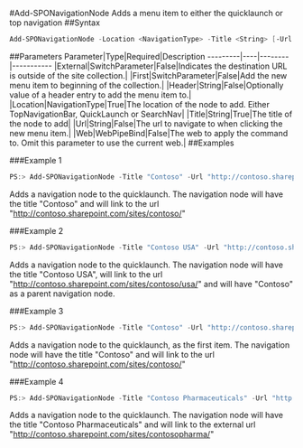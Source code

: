 #Add-SPONavigationNode
Adds a menu item to either the quicklaunch or top navigation
##Syntax
```powershell
Add-SPONavigationNode -Location <NavigationType> -Title <String> [-Url <String>] [-Header <String>] [-First [<SwitchParameter>]] [-External [<SwitchParameter>]] [-Web <WebPipeBind>]
```


##Parameters
Parameter|Type|Required|Description
---------|----|--------|-----------
|External|SwitchParameter|False|Indicates the destination URL is outside of the site collection.|
|First|SwitchParameter|False|Add the new menu item to beginning of the collection.|
|Header|String|False|Optionally value of a header entry to add the menu item to.|
|Location|NavigationType|True|The location of the node to add. Either TopNavigationBar, QuickLaunch or SearchNav|
|Title|String|True|The title of the node to add|
|Url|String|False|The url to navigate to when clicking the new menu item.|
|Web|WebPipeBind|False|The web to apply the command to. Omit this parameter to use the current web.|
##Examples

###Example 1
```powershell
PS:> Add-SPONavigationNode -Title "Contoso" -Url "http://contoso.sharepoint.com/sites/contoso/" -Location "QuickLaunch"
```
Adds a navigation node to the quicklaunch. The navigation node will have the title "Contoso" and will link to the url "http://contoso.sharepoint.com/sites/contoso/"

###Example 2
```powershell
PS:> Add-SPONavigationNode -Title "Contoso USA" -Url "http://contoso.sharepoint.com/sites/contoso/usa/" -Location "QuickLaunch" -Header "Contoso"
```
Adds a navigation node to the quicklaunch. The navigation node will have the title "Contoso USA", will link to the url "http://contoso.sharepoint.com/sites/contoso/usa/" and will have "Contoso" as a parent navigation node.

###Example 3
```powershell
PS:> Add-SPONavigationNode -Title "Contoso" -Url "http://contoso.sharepoint.com/sites/contoso/" -Location "QuickLaunch" -First
```
Adds a navigation node to the quicklaunch, as the first item. The navigation node will have the title "Contoso" and will link to the url "http://contoso.sharepoint.com/sites/contoso/"

###Example 4
```powershell
PS:> Add-SPONavigationNode -Title "Contoso Pharmaceuticals" -Url "http://contoso.sharepoint.com/sites/contosopharma/" -Location "QuickLaunch" -External
```
Adds a navigation node to the quicklaunch. The navigation node will have the title "Contoso Pharmaceuticals" and will link to the external url "http://contoso.sharepoint.com/sites/contosopharma/"
